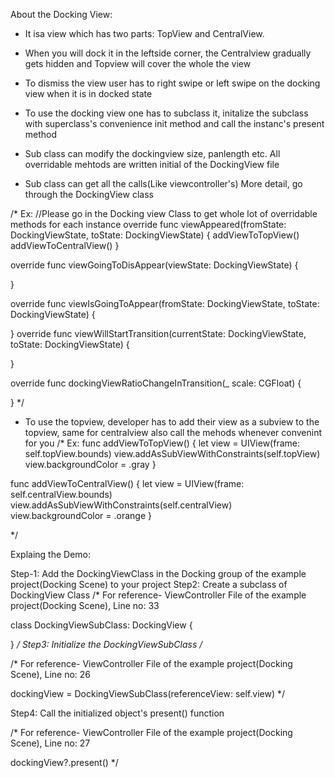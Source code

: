 About the Docking View:

- It isa view which has two parts: TopView and CentralView.
- When you will dock it in the leftside corner, the Centralview gradually gets hidden and Topview will cover the whole the view
- To dismiss the view user has to right swipe or left swipe on the docking view when it is in docked state



- To use the docking view one has to subclass it, initalize the subclass with superclass's convenience init method and call the instanc's present method
- Sub class can modify the dockingview size, panlength etc. All overridable mehtods are written initial of the DockingView file

- Sub class can get all the calls(Like viewcontroller's)  More detail, go through the DockingView class

/*
Ex: //Please go in the Docking view Class to get whole lot of overridable methods for each instance
override func viewAppeared(fromState: DockingViewState, toState: DockingViewState) {
addViewToTopView()
addViewToCentralView()
}

override func viewGoingToDisAppear(viewState: DockingViewState) {

}

override func viewIsGoingToAppear(fromState: DockingViewState, toState: DockingViewState) {

}
override func viewWillStartTransition(currentState: DockingViewState, toState: DockingViewState) {

}

override func dockingViewRatioChangeInTransition(_ scale: CGFloat) {

}
*/

- To use the topview, developer has to add their view as a subview to the topview, same for centralview also
call the mehods whenever convenint for you
/*
Ex: 
func addViewToTopView() {
let view = UIView(frame: self.topView.bounds)
view.addAsSubViewWithConstraints(self.topView)
view.backgroundColor = .gray
}

func addViewToCentralView() {
let view = UIView(frame: self.centralView.bounds)
view.addAsSubViewWithConstraints(self.centralView)
view.backgroundColor = .orange
}

*/






Explaing the Demo:

Step-1:  Add the DockingViewClass in the Docking group of the example project(Docking Scene) to your project
Step2: Create a subclass of DockingView Class
/*
For reference- ViewController File of the example project(Docking Scene), Line no: 33

class DockingViewSubClass: DockingView {

}
*/
Step3: Initialize the DockingViewSubClass 
/*

/*
For reference- ViewController File of the example project(Docking Scene), Line no: 26

dockingView = DockingViewSubClass(referenceView: self.view)
*/

Step4: Call the initialized object's present() function

/*
For reference- ViewController File of the example project(Docking Scene), Line no: 27

dockingView?.present()
*/



